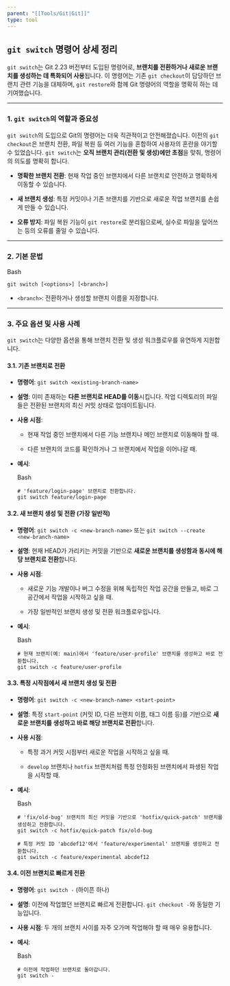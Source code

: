 ```yaml
---
parent: "[[Tools/Git|Git]]"
type: tool
---
```

## `git switch` 명령어 상세 정리

`git switch`는 Git 2.23 버전부터 도입된 명령어로, **브랜치를 전환하거나 새로운 브랜치를 생성하는 데 특화되어 사용**됩니다. 이 명령어는 기존 `git checkout`이 담당하던 브랜치 관련 기능을 대체하며, `git restore`와 함께 Git 명령어의 역할을 명확히 하는 데 기여했습니다.

---

### 1. `git switch`의 역할과 중요성

`git switch`의 도입으로 Git의 명령어는 더욱 직관적이고 안전해졌습니다. 이전의 `git checkout`은 브랜치 전환, 파일 복원 등 여러 기능을 혼합하여 사용자의 혼란을 야기할 수 있었습니다. `git switch`는 **오직 브랜치 관리(전환 및 생성)에만 초점**을 맞춰, 명령어의 의도를 명확히 합니다.

- **명확한 브랜치 전환**: 현재 작업 중인 브랜치에서 다른 브랜치로 안전하고 명확하게 이동할 수 있습니다.
    
- **새 브랜치 생성**: 특정 커밋이나 기존 브랜치를 기반으로 새로운 작업 브랜치를 손쉽게 만들 수 있습니다.
    
- **오류 방지**: 파일 복원 기능이 `git restore`로 분리됨으로써, 실수로 파일을 덮어쓰는 등의 오류를 줄일 수 있습니다.
    

---

### 2. 기본 문법

Bash

```
git switch [<options>] [<branch>]
```

- `<branch>`: 전환하거나 생성할 브랜치 이름을 지정합니다.
    

---

### 3. 주요 옵션 및 사용 사례

`git switch`는 다양한 옵션을 통해 브랜치 전환 및 생성 워크플로우를 유연하게 지원합니다.

#### 3.1. 기존 브랜치로 전환

- **명령어**: `git switch <existing-branch-name>`
    
- **설명**: 이미 존재하는 **다른 브랜치로 HEAD를 이동**시킵니다. 작업 디렉토리의 파일들은 전환된 브랜치의 최신 커밋 상태로 업데이트됩니다.
    
- **사용 시점**:
    
    - 현재 작업 중인 브랜치에서 다른 기능 브랜치나 메인 브랜치로 이동해야 할 때.
        
    - 다른 브랜치의 코드를 확인하거나 그 브랜치에서 작업을 이어나갈 때.
        
- **예시**:
    
    Bash
    
    ```
    # 'feature/login-page' 브랜치로 전환합니다.
    git switch feature/login-page
    ```
    

#### 3.2. 새 브랜치 생성 및 전환 (가장 일반적)

- **명령어**: `git switch -c <new-branch-name>` 또는 `git switch --create <new-branch-name>`
    
- **설명**: 현재 HEAD가 가리키는 커밋을 기반으로 **새로운 브랜치를 생성함과 동시에 해당 브랜치로 전환**합니다.
    
- **사용 시점**:
    
    - 새로운 기능 개발이나 버그 수정을 위해 독립적인 작업 공간을 만들고, 바로 그 공간에서 작업을 시작하고 싶을 때.
        
    - 가장 일반적인 브랜치 생성 및 전환 워크플로우입니다.
        
- **예시**:
    
    Bash
    
    ```
    # 현재 브랜치(예: main)에서 'feature/user-profile' 브랜치를 생성하고 바로 전환합니다.
    git switch -c feature/user-profile
    ```
    

#### 3.3. 특정 시작점에서 새 브랜치 생성 및 전환

- **명령어**: `git switch -c <new-branch-name> <start-point>`
    
- **설명**: 특정 `start-point` (커밋 ID, 다른 브랜치 이름, 태그 이름 등)를 기반으로 **새로운 브랜치를 생성하고 바로 해당 브랜치로 전환**합니다.
    
- **사용 시점**:
    
    - 특정 과거 커밋 시점부터 새로운 작업을 시작하고 싶을 때.
        
    - `develop` 브랜치나 `hotfix` 브랜치처럼 특정 안정화된 브랜치에서 파생된 작업을 시작할 때.
        
- **예시**:
    
    Bash
    
    ```
    # 'fix/old-bug' 브랜치의 최신 커밋을 기반으로 'hotfix/quick-patch' 브랜치를 생성하고 전환합니다.
    git switch -c hotfix/quick-patch fix/old-bug
    
    # 특정 커밋 ID 'abcdef12'에서 'feature/experimental' 브랜치를 생성하고 전환합니다.
    git switch -c feature/experimental abcdef12
    ```
    

#### 3.4. 이전 브랜치로 빠르게 전환

- **명령어**: `git switch -` (하이픈 하나)
    
- **설명**: 이전에 작업했던 브랜치로 빠르게 전환합니다. `git checkout -`와 동일한 기능입니다.
    
- **사용 시점**: 두 개의 브랜치 사이를 자주 오가며 작업해야 할 때 매우 유용합니다.
    
- **예시**:
    
    Bash
    
    ```
    # 이전에 작업하던 브랜치로 돌아갑니다.
    git switch -
    ```
